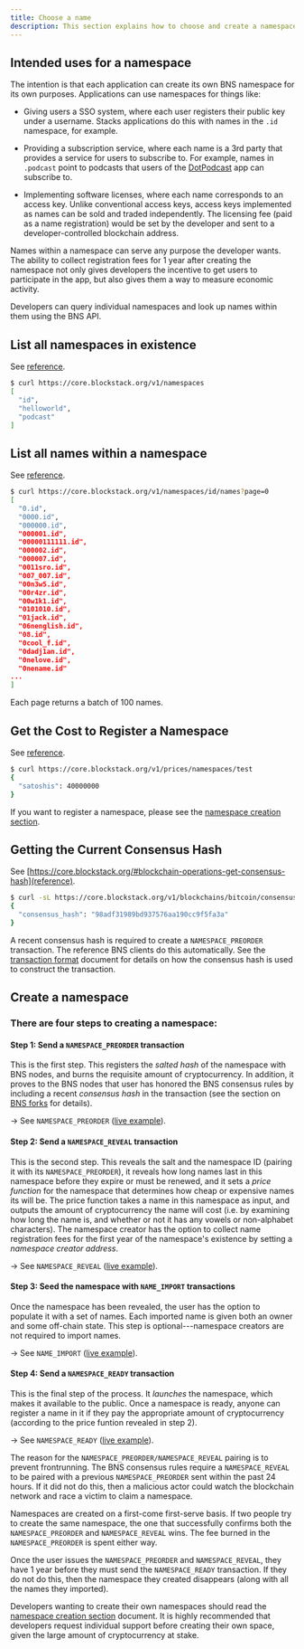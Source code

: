```yaml
---
title: Choose a name
description: This section explains how to choose and create a namespace.
---
```


## Intended uses for a namespace

The intention is that each application can create its own BNS
namespace for its own purposes. Applications can use namespaces for things like:

- Giving users a SSO system, where each user registers their public key under a
  username. Stacks applications do this with names in the `.id` namespace,
  for example.

- Providing a subscription service, where each name is a 3rd party that provides
  a service for users to subscribe to. For example, names in
  `.podcast` point to podcasts that users of the [DotPodcast](https://dotpodcast.co) app can subscribe to.
- Implementing software licenses, where each name corresponds to an access key.
  Unlike conventional access keys, access keys implemented as names
  can be sold and traded independently. The licensing fee (paid as a name
  registration) would be set by the developer and sent to a developer-controlled
  blockchain address.

Names within a namespace can serve any purpose the developer wants. The ability
to collect registration fees for 1 year after creating the namespace not only
gives developers the incentive to get users to participate in the app, but also
gives them a way to measure economic activity.

Developers can query individual namespaces and look up names within them using
the BNS API.

## List all namespaces in existence

See [reference](https://core.blockstack.org/#namespace-operations-get-all-namespaces).

```bash
$ curl https://core.blockstack.org/v1/namespaces
[
  "id",
  "helloworld",
  "podcast"
]
```

## List all names within a namespace

See [reference](https://core.blockstack.org/#namespace-operations-get-all-namespaces).

```bash
$ curl https://core.blockstack.org/v1/namespaces/id/names?page=0
[
  "0.id",
  "0000.id",
  "000000.id",
  "000001.id",
  "00000111111.id",
  "000002.id",
  "000007.id",
  "0011sro.id",
  "007_007.id",
  "00n3w5.id",
  "00r4zr.id",
  "00w1k1.id",
  "0101010.id",
  "01jack.id",
  "06nenglish.id",
  "08.id",
  "0cool_f.id",
  "0dadj1an.id",
  "0nelove.id",
  "0nename.id"
...
]
```

Each page returns a batch of 100 names.

## Get the Cost to Register a Namespace

See [reference](https://core.blockstack.org/#price-checks-get-namespace-price).

```bash
$ curl https://core.blockstack.org/v1/prices/namespaces/test
{
  "satoshis": 40000000
}
```

If you want to register a namespace, please see the [namespace creation section](/core/naming/namespaces).

## Getting the Current Consensus Hash

See [https://core.blockstack.org/#blockchain-operations-get-consensus-hash](reference).

```bash
$ curl -sL https://core.blockstack.org/v1/blockchains/bitcoin/consensus
{
  "consensus_hash": "98adf31989bd937576aa190cc9f5fa3a"
}
```

A recent consensus hash is required to create a `NAMESPACE_PREORDER` transaction. The reference
BNS clients do this automatically. See the [transaction format](/core/wire-format)
document for details on how the consensus hash is used to construct the transaction.

## Create a namespace

### There are four steps to creating a namespace:

#### Step 1: Send a `NAMESPACE_PREORDER` transaction

This is the first step. This registers the _salted hash_ of the namespace with BNS nodes, and burns the
requisite amount of cryptocurrency. In addition, it proves to the BNS nodes that user has honored the
BNS consensus rules by including a recent _consensus hash_ in the transaction (see the section on
[BNS forks](#bns-forks) for details).

-> See `NAMESPACE_PREORDER` ([live example](https://www.blocktrail.com/BTC/tx/5f00b8e609821edd6f3369ee4ee86e03ea34b890e242236cdb66ef6c9c6a1b28)).

#### Step 2: Send a `NAMESPACE_REVEAL` transaction

This is the second step. This reveals the salt and the namespace ID (pairing it with its
`NAMESPACE_PREORDER`), it reveals how long names last in this namespace before
they expire or must be renewed, and it sets a _price function_ for the namespace
that determines how cheap or expensive names its will be. The price function takes
a name in this namespace as input, and outputs the amount of cryptocurrency the
name will cost (i.e. by examining how long the name is, and whether or not it
has any vowels or non-alphabet characters). The namespace creator
has the option to collect name registration fees for the first year of the
namespace's existence by setting a _namespace creator address_.

-> See `NAMESPACE_REVEAL` ([live example](https://www.blocktrail.com/BTC/tx/ab54b1c1dd5332dc86b24ca2f88b8ca0068485edf0c322416d104c5b84133a32)).

#### Step 3: Seed the namespace with `NAME_IMPORT` transactions

Once the namespace has been revealed, the user has the option to populate it with a set of
names. Each imported name is given both an owner and some off-chain state.
This step is optional---namespace creators are not required to import names.

-> See `NAME_IMPORT` ([live example](https://www.blocktrail.com/BTC/tx/c698ac4b4a61c90b2c93dababde867dea359f971e2efcf415c37c9a4d9c4f312)).

#### Step 4: Send a `NAMESPACE_READY` transaction

This is the final step of the process. It _launches_ the namespace, which makes it available to the
public. Once a namespace is ready, anyone can register a name in it if they
pay the appropriate amount of cryptocurrency (according to the price funtion
revealed in step 2).

-> See `NAMESPACE_READY` ([live example](https://www.blocktrail.com/BTC/tx/2bf9a97e3081886f96c4def36d99a677059fafdbd6bdb6d626c0608a1e286032)).

The reason for the `NAMESPACE_PREORDER/NAMESPACE_REVEAL` pairing is to prevent
frontrunning. The BNS consensus rules require a `NAMESPACE_REVEAL` to be
paired with a previous `NAMESPACE_PREORDER` sent within the past 24 hours.
If it did not do this, then a malicious actor could watch the blockchain network
and race a victim to claim a namespace.

Namespaces are created on a first-come first-serve basis. If two people try to
create the same namespace, the one that successfully confirms both the
`NAMESPACE_PREORDER` and `NAMESPACE_REVEAL` wins. The fee burned in the
`NAMESPACE_PREORDER` is spent either way.

Once the user issues the `NAMESPACE_PREORDER` and `NAMESPACE_REVEAL`, they have
1 year before they must send the `NAMESPACE_READY` transaction. If they do not
do this, then the namespace they created disappears (along with all the names
they imported).

Developers wanting to create their own namespaces should read the [namespace creation section](/core/naming/namespaces) document. It is highly recommended that
developers request individual support before creating their own space, given the large amount of
cryptocurrency at stake.
